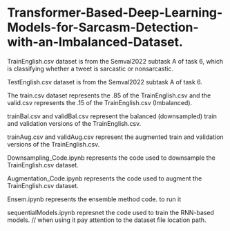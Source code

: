 # Transformer-Based-Deep-Learning-Models-for-Sarcasm-Detection-with-an-Imbalanced-Dataset.
TrainEnglish.csv dataset is from the Semval2022 subtask A of task 6, which is classifying whether a tweet is sarcastic or nonsarcastic.

TestEnglish.csv dataset is from the Semval2022 subtask A of task 6.

The train.csv dataset represents the .85 of the TrainEnglish.csv and the valid.csv represents the .15 of the TrainEnglish.csv (Imbalanced).

trainBal.csv and validBal.csv represent the balanced (downsampled) train and validation versions of the TrainEnglish.csv.

trainAug.csv and validAug.csv represent the augmented train and validation versions of the TrainEnglish.csv.

Downsampling_Code.ipynb represents the code used to downsample the TrainEnglish.csv dataset.

Augmentation_Code.ipynb represents the code used to augment the TrainEnglish.csv dataset.

Ensem.ipynb represents the ensemble method code. to run it 

sequentialModels.ipynb represnet the code used to train the RNN-based models. // when using it pay attention to the dataset file location path.









